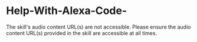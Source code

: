 # Help-With-Alexa-Code-
The skill's audio content URL(s) are not accessible. Please ensure the audio content URL(s) provided in the skill are accessible at all times.
